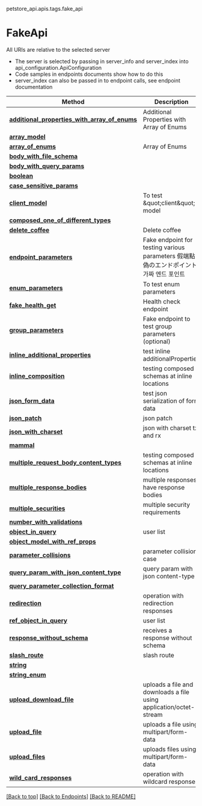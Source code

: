 <a name="top"></a>
petstore_api.apis.tags.fake_api
# FakeApi

All URIs are relative to the selected server
- The server is selected by passing in server_info and server_index into api_configuration.ApiConfiguration
- Code samples in endpoints documents show how to do this
- server_index can also be passed in to endpoint calls, see endpoint documentation

Method | Description
------ | -------------
[**additional_properties_with_array_of_enums**](../../paths/fake_additional_properties_with_array_of_enums/get.md) | Additional Properties with Array of Enums
[**array_model**](../../paths/fake_refs_arraymodel/post.md) | 
[**array_of_enums**](../../paths/fake_refs_array_of_enums/post.md) | Array of Enums
[**body_with_file_schema**](../../paths/fake_body_with_file_schema/put.md) | 
[**body_with_query_params**](../../paths/fake_body_with_query_params/put.md) | 
[**boolean**](../../paths/fake_refs_boolean/post.md) | 
[**case_sensitive_params**](../../paths/fake_case_sensitive_params/put.md) | 
[**client_model**](../../paths/fake/patch.md) | To test \&quot;client\&quot; model
[**composed_one_of_different_types**](../../paths/fake_refs_composed_one_of_number_with_validations/post.md) | 
[**delete_coffee**](../../paths/fake_delete_coffee_id/delete.md) | Delete coffee
[**endpoint_parameters**](../../paths/fake/post.md) | Fake endpoint for testing various parameters 假端點 偽のエンドポイント 가짜 엔드 포인트 
[**enum_parameters**](../../paths/fake/get.md) | To test enum parameters
[**fake_health_get**](../../paths/fake_health/get.md) | Health check endpoint
[**group_parameters**](../../paths/fake/delete.md) | Fake endpoint to test group parameters (optional)
[**inline_additional_properties**](../../paths/fake_inline_additional_properties/post.md) | test inline additionalProperties
[**inline_composition**](../../paths/fake_inline_composition/post.md) | testing composed schemas at inline locations
[**json_form_data**](../../paths/fake_json_form_data/get.md) | test json serialization of form data
[**json_patch**](../../paths/fake_json_patch/patch.md) | json patch
[**json_with_charset**](../../paths/fake_json_with_charset/post.md) | json with charset tx and rx
[**mammal**](../../paths/fake_refs_mammal/post.md) | 
[**multiple_request_body_content_types**](../../paths/fake_multiple_request_body_content_types/post.md) | testing composed schemas at inline locations
[**multiple_response_bodies**](../../paths/fake_multiple_response_bodies/get.md) | multiple responses have response bodies
[**multiple_securities**](../../paths/fake_multiple_securities/get.md) | multiple security requirements
[**number_with_validations**](../../paths/fake_refs_number/post.md) | 
[**object_in_query**](../../paths/fake_obj_in_query/get.md) | user list
[**object_model_with_ref_props**](../../paths/fake_refs_object_model_with_ref_props/post.md) | 
[**parameter_collisions**](../../paths/fake_parameter_collisions1_abab_self_ab/post.md) | parameter collision case
[**query_param_with_json_content_type**](../../paths/fake_query_param_with_json_content_type/get.md) | query param with json content-type
[**query_parameter_collection_format**](../../paths/fake_test_query_paramters/put.md) | 
[**redirection**](../../paths/fake_redirection/get.md) | operation with redirection responses
[**ref_object_in_query**](../../paths/fake_ref_obj_in_query/get.md) | user list
[**response_without_schema**](../../paths/fake_response_without_schema/get.md) | receives a response without schema
[**slash_route**](../../paths/solidus/get.md) | slash route
[**string**](../../paths/fake_refs_string/post.md) | 
[**string_enum**](../../paths/fake_refs_enum/post.md) | 
[**upload_download_file**](../../paths/fake_upload_download_file/post.md) | uploads a file and downloads a file using application/octet-stream
[**upload_file**](../../paths/fake_upload_file/post.md) | uploads a file using multipart/form-data
[**upload_files**](../../paths/fake_upload_files/post.md) | uploads files using multipart/form-data
[**wild_card_responses**](../../paths/fake_wild_card_responses/get.md) | operation with wildcard responses

[[Back to top]](#top) [[Back to Endpoints]](../../../README.md#Endpoints) [[Back to README]](../../../README.md)
